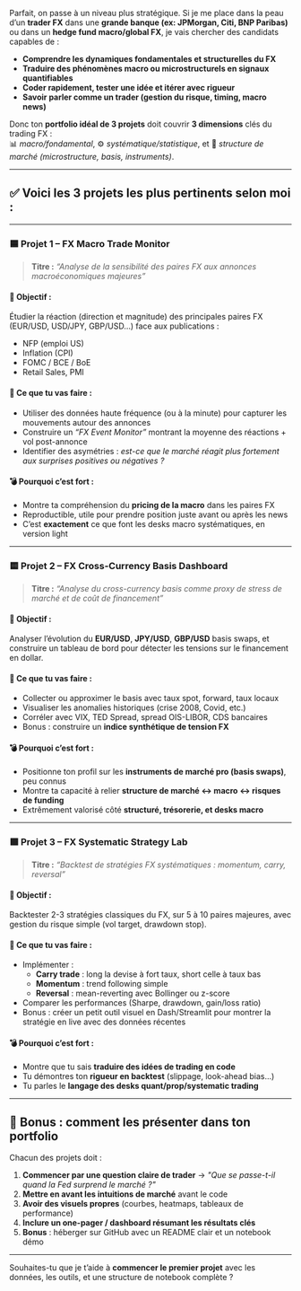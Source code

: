 Parfait, on passe à un niveau plus stratégique. Si je me place dans la peau d’un **trader FX** dans une **grande banque (ex: JPMorgan, Citi, BNP Paribas)** ou dans un **hedge fund macro/global FX**, je vais chercher des candidats capables de :

- **Comprendre les dynamiques fondamentales et structurelles du FX**
- **Traduire des phénomènes macro ou microstructurels en signaux quantifiables**
- **Coder rapidement, tester une idée et itérer avec rigueur**
- **Savoir parler comme un trader (gestion du risque, timing, macro news)**

Donc ton **portfolio idéal de 3 projets** doit couvrir **3 dimensions** clés du trading FX :  
📊 *macro/fondamental*, ⚙️ *systématique/statistique*, et 🧩 *structure de marché (microstructure, basis, instruments)*.

---

## ✅ Voici les **3 projets les plus pertinents** selon moi :

---

### 🟦 **Projet 1 – FX Macro Trade Monitor**
> **Titre :** *“Analyse de la sensibilité des paires FX aux annonces macroéconomiques majeures”*

#### 🎯 Objectif :
Étudier la réaction (direction et magnitude) des principales paires FX (EUR/USD, USD/JPY, GBP/USD…) face aux publications :
- NFP (emploi US)
- Inflation (CPI)
- FOMC / BCE / BoE
- Retail Sales, PMI

#### 🔧 Ce que tu vas faire :
- Utiliser des données haute fréquence (ou à la minute) pour capturer les mouvements autour des annonces
- Construire un *“FX Event Monitor”* montrant la moyenne des réactions + vol post-annonce
- Identifier des asymétries : *est-ce que le marché réagit plus fortement aux surprises positives ou négatives ?*

#### 💣 Pourquoi c’est fort :
- Montre ta compréhension du **pricing de la macro** dans les paires FX
- Reproductible, utile pour prendre position juste avant ou après les news
- C’est **exactement** ce que font les desks macro systématiques, en version light

---

### 🟨 **Projet 2 – FX Cross-Currency Basis Dashboard**
> **Titre :** *“Analyse du cross-currency basis comme proxy de stress de marché et de coût de financement”*

#### 🎯 Objectif :
Analyser l’évolution du **EUR/USD**, **JPY/USD**, **GBP/USD** basis swaps, et construire un tableau de bord pour détecter les tensions sur le financement en dollar.

#### 🔧 Ce que tu vas faire :
- Collecter ou approximer le basis avec taux spot, forward, taux locaux
- Visualiser les anomalies historiques (crise 2008, Covid, etc.)
- Corréler avec VIX, TED Spread, spread OIS-LIBOR, CDS bancaires
- Bonus : construire un **indice synthétique de tension FX**

#### 💣 Pourquoi c’est fort :
- Positionne ton profil sur les **instruments de marché pro (basis swaps)**, peu connus
- Montre ta capacité à relier **structure de marché ↔ macro ↔ risques de funding**
- Extrêmement valorisé côté **structuré, trésorerie, et desks macro**

---

### 🟩 **Projet 3 – FX Systematic Strategy Lab**
> **Titre :** *“Backtest de stratégies FX systématiques : momentum, carry, reversal”*

#### 🎯 Objectif :
Backtester 2-3 stratégies classiques du FX, sur 5 à 10 paires majeures, avec gestion du risque simple (vol target, drawdown stop).

#### 🔧 Ce que tu vas faire :
- Implémenter :
  - **Carry trade** : long la devise à fort taux, short celle à taux bas
  - **Momentum** : trend following simple
  - **Reversal** : mean-reverting avec Bollinger ou z-score
- Comparer les performances (Sharpe, drawdown, gain/loss ratio)
- Bonus : créer un petit outil visuel en Dash/Streamlit pour montrer la stratégie en live avec des données récentes

#### 💣 Pourquoi c’est fort :
- Montre que tu sais **traduire des idées de trading en code**
- Tu démontres ton **rigueur en backtest** (slippage, look-ahead bias…)
- Tu parles le **langage des desks quant/prop/systematic trading**

---

## 🧠 Bonus : comment les **présenter** dans ton portfolio

Chacun des projets doit :

1. **Commencer par une question claire de trader** → *"Que se passe-t-il quand la Fed surprend le marché ?"*
2. **Mettre en avant les intuitions de marché** avant le code
3. **Avoir des visuels propres** (courbes, heatmaps, tableaux de performance)
4. **Inclure un one-pager / dashboard résumant les résultats clés**
5. **Bonus** : héberger sur GitHub avec un README clair et un notebook démo

---

Souhaites-tu que je t’aide à **commencer le premier projet** avec les données, les outils, et une structure de notebook complète ?
